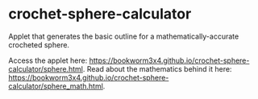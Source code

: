 # crochet-sphere-calculator
Applet that generates the basic outline for a mathematically-accurate crocheted sphere.

Access the applet here: https://bookworm3x4.github.io/crochet-sphere-calculator/sphere.html. Read about the mathematics behind it here: https://bookworm3x4.github.io/crochet-sphere-calculator/sphere_math.html.
